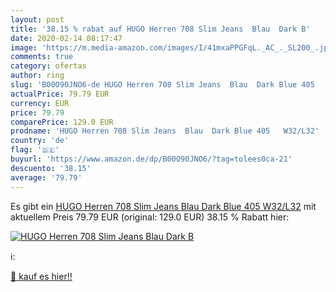 ```yaml
---
layout: post
title: '38.15 % rabat auf HUGO Herren 708 Slim Jeans  Blau  Dark B'
date: 2020-02-14 08:17:47
image: 'https://m.media-amazon.com/images/I/41mxaPPGFqL._AC_._SL200_.jpg'
comments: true
category: ofertas
author: ring
slug: 'B00O90JNO6-de HUGO Herren 708 Slim Jeans  Blau  Dark Blue 405   W32/L32'
actualPrice: 79.79 EUR
currency: EUR
price: 79.79
comparePrice: 129.0 EUR
prodname: 'HUGO Herren 708 Slim Jeans  Blau  Dark Blue 405   W32/L32'
country: 'de'
flag: '🇩🇪'
buyurl: 'https://www.amazon.de/dp/B00O90JNO6/?tag=tolees0ca-21'
descuento: '38.15'
average: '79.79'
---
```


Es gibt ein [HUGO Herren 708 Slim Jeans  Blau  Dark Blue 405   W32/L32](https://www.amazon.de/dp/B00O90JNO6/?tag=tolees0ca-21) mit aktuellem Preis 79.79 EUR (original: 129.0 EUR) 38.15 % Rabatt hier:

[![HUGO Herren 708 Slim Jeans  Blau  Dark B](https://m.media-amazon.com/images/I/41mxaPPGFqL._AC_._SL200_.jpg)](https://www.amazon.de/dp/B00O90JNO6/?tag=tolees0ca-21)

ℹ️:


[🛒 kauf es hier!!](https://www.amazon.de/dp/B00O90JNO6/?tag=tolees0ca-21)
